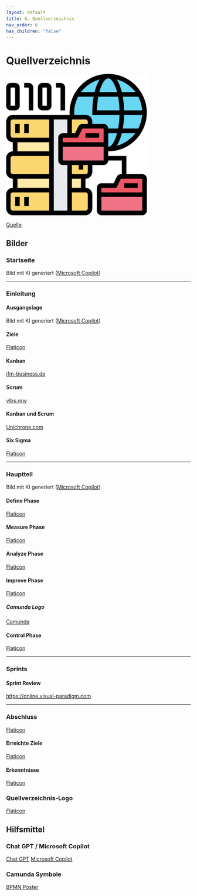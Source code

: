 ```yaml
---
layout: default
title: 6. Quellverzeichnis
nav_order: 6
has_children: "false"
---
```

# Quellverzeichnis

![Quellverzeichnis](../../ressources/images/quellverzeichnis.png)

[Quelle](#Quellverzeichnis-Logo)

## Bilder

### Startseite
Bild mit KI generiert (<a href="https://copilot.cloud.microsoft/" target="_blank">Microsoft Copilot</a>) 

___ 
### Einleitung

#### Ausgangslage
Bild mit KI generiert (<a href="https://copilot.cloud.microsoft/" target="_blank">Microsoft Copilot</a>)
#### Ziele
<a href="https://www.flaticon.com/free-icon/goals_10605945?term=goal&related_id=10605945" target="_blank">Flaticon</a> 
#### Kanban
<a href="https://ifm-business.de/aktuelles/business-news/kanban-prozesse-visualisieren-und-verbessern.html" target="_blank">ifm-business.de</a> 
#### Scrum
<a href="https://vlbs.nrw/event/scrum-agiles-lernen/" target="_blank">vlbs.nrw</a> 
#### Kanban und Scrum 
<a href="https://unichrone.com/blog/agile/kanban-vs-scrum/" target="_blank">Unichrone.com</a>
#### Six Sigma
<a href="https://www.flaticon.com/free-icon/methodology_13063040?term=six+sigma&page=1&position=36&origin=search&related_id=13063040" target="_blank">Flaticon</a> 

___ 
### Hauptteil
Bild mit KI generiert (<a href="https://copilot.cloud.microsoft/" target="_blank">Microsoft Copilot</a>) 
#### Define Phase
<a href="https://www.flaticon.com/free-icon/define_12642154?term=define&page=1&position=47&origin=search&related_id=12642154" target="_blank">Flaticon</a>
#### Measure Phase
<a href="https://www.flaticon.com/free-icon/lean_9464400?term=measure+process&related_id=9464400" target="_blank">Flaticon</a>
#### Analyze Phase
<a href="https://www.flaticon.com/free-icon/analysis_18517653?term=evaluation+and+analysis&page=1&position=55&origin=search&related_id=18517653" target="_blank">Flaticon</a>
#### Improve Phase 
<a href="https://www.flaticon.com/free-icon/improvement_3930474?term=improve&related_id=3930474" target="_blank">Flaticon</a>
##### Camunda Logo
<a href="https://camunda.com/brand/" target="_blank">Camunda</a>
#### Control Phase
<a href="https://www.flaticon.com/free-icon/security_6310151?term=control&page=1&position=6&origin=search&related_id=6310151" target="_blank">Flaticon</a>

___ 
### Sprints

#### Sprint Review
<a href="https://online.visual-paradigm.com/de/illustrations/templates/agile-illustration/sprint-review/" target="_blank">https://online.visual-paradigm.com</a>

___ 
### Abschluss
<a href="https://www.flaticon.com/free-icon/search_3281329?term=check&related_id=3281329&origin=search" target="_blank">Flaticon</a>
#### Erreichte Ziele
<a href="https://www.flaticon.com/free-icon/reach-goal_12492473?term=reached+goals&page=1&position=23&origin=search&related_id=12492473" target="_blank">Flaticon</a>
#### Erkenntnisse
<a href="https://www.flaticon.com/free-icon/experience_16405358?term=experiance&page=1&position=47&origin=search&related_id=16405358" target="_blank">Flaticon</a>

### Quellverzeichnis-Logo
<a href="https://www.flaticon.com/free-icon/data-source_5865926?term=source&related_id=5865926" target="_blank">Flaticon</a> 


## Hilfsmittel


### Chat GPT / Microsoft Copilot
<a href="[ChatGPT](https://chatgpt.com/)" target="_blank">Chat GPT</a>
<a href="https://copilot.cloud.microsoft/" target="_blank">Microsoft Copilot</a>

### Camunda Symbole
<a href="https://bpm-conference.org/assets/docs/bpmn-poster/BPMN2_0_Poster_DE.pdf" target="_blank">BPMN Poster</a>
